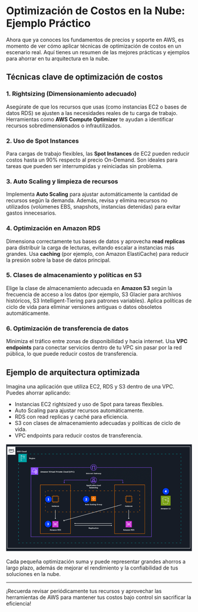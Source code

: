 # Optimización de Costos en la Nube: Ejemplo Práctico

Ahora que ya conoces los fundamentos de precios y soporte en AWS, es momento de ver cómo aplicar técnicas de optimización de costos en un escenario real. Aquí tienes un resumen de las mejores prácticas y ejemplos para ahorrar en tu arquitectura en la nube.

## Técnicas clave de optimización de costos

### 1. Rightsizing (Dimensionamiento adecuado)

Asegúrate de que los recursos que usas (como instancias EC2 o bases de datos RDS) se ajusten a las necesidades reales de tu carga de trabajo. Herramientas como **AWS Compute Optimizer** te ayudan a identificar recursos sobredimensionados o infrautilizados.

### 2. Uso de Spot Instances

Para cargas de trabajo flexibles, las **Spot Instances** de EC2 pueden reducir costos hasta un 90% respecto al precio On-Demand. Son ideales para tareas que pueden ser interrumpidas y reiniciadas sin problema.

### 3. Auto Scaling y limpieza de recursos

Implementa **Auto Scaling** para ajustar automáticamente la cantidad de recursos según la demanda. Además, revisa y elimina recursos no utilizados (volúmenes EBS, snapshots, instancias detenidas) para evitar gastos innecesarios.

### 4. Optimización en Amazon RDS

Dimensiona correctamente tus bases de datos y aprovecha **read replicas** para distribuir la carga de lecturas, evitando escalar a instancias más grandes. Usa **caching** (por ejemplo, con Amazon ElastiCache) para reducir la presión sobre la base de datos principal.

### 5. Clases de almacenamiento y políticas en S3

Elige la clase de almacenamiento adecuada en **Amazon S3** según la frecuencia de acceso a los datos (por ejemplo, S3 Glacier para archivos históricos, S3 Intelligent-Tiering para patrones variables). Aplica políticas de ciclo de vida para eliminar versiones antiguas o datos obsoletos automáticamente.

### 6. Optimización de transferencia de datos

Minimiza el tráfico entre zonas de disponibilidad y hacia internet. Usa **VPC endpoints** para conectar servicios dentro de tu VPC sin pasar por la red pública, lo que puede reducir costos de transferencia.

## Ejemplo de arquitectura optimizada

Imagina una aplicación que utiliza EC2, RDS y S3 dentro de una VPC. Puedes ahorrar aplicando:

- Instancias EC2 rightsized y uso de Spot para tareas flexibles.
- Auto Scaling para ajustar recursos automáticamente.
- RDS con read replicas y caché para eficiencia.
- S3 con clases de almacenamiento adecuadas y políticas de ciclo de vida.
- VPC endpoints para reducir costos de transferencia.

![Cost optimization architecture diagram](../images/cost-optimization-diagram.png)

Cada pequeña optimización suma y puede representar grandes ahorros a largo plazo, además de mejorar el rendimiento y la confiabilidad de tus soluciones en la nube.

---

¡Recuerda revisar periódicamente tus recursos y aprovechar las herramientas de AWS para mantener tus costos bajo control sin sacrificar la eficiencia!
